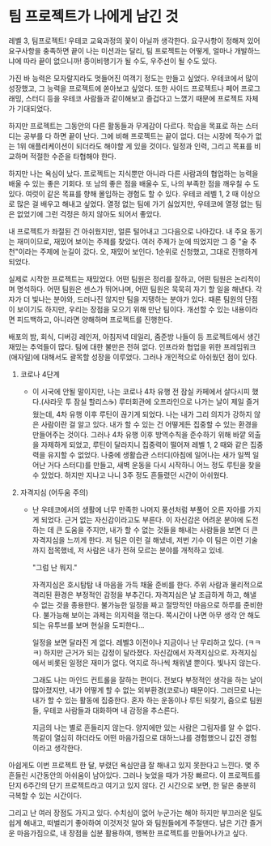 # 팀 프로젝트가 나에게 남긴 것

레벨 3, 팀프로젝트! 
우테코 교육과정의 꽃이 아닐까 생각한다. 
요구사항이 정해져 있어 요구사항을 충족하면 끝이 나는 미션과는 달리, 팀 프로젝트는 어떻게, 얼마나 개발하느냐에 따라 끝이 없으니까!
종이비행기가 될 수도, 우주선이 될 수도 있다.

가진 바 능력은 모자랄지라도 멋들어진 여객기 정도는 만들고 싶었다. 우테코에서 많이 성장했고, 그 능력을 프로젝트에 쏟아보고 싶었다. 
또한 사이드 프로젝트나 페어 프로그래밍, 스터디 등을 우테코 사람들과 같이해보고 즐겁다고 느꼈기 때문에 프로젝트 자체가 기대되었다.

하지만 프로젝트는 그동안의 다른 활동들과 무게감이 다르다. 학습을 목표로 하는 스터디는 공부를 다 하면 끝이 난다. 
그에 비해 프로젝트는 끝이 없다. 더는 시장에 적수가 없는 1위 애플리케이션이 되더라도 해야할 게 있을 것이다.
일정과 인력, 그리고 목표를 비교하며 적절한 수준을 타협해야 한다.

하지만 나는 욕심이 났다. 프로젝트는 지식뿐만 아니라 다른 사람과의 협업하는 능력을 배울 수 있는 좋은 기회다. 
또 남의 좋은 점을 배울수 도, 나의 부족한 점을 깨우칠 수 도 있다. 여럿이 같은 목표를 향해 몰입하는 경험도 할 수 있다.
우테코 레벨 1, 2 때 이상으로 많은 걸 배우고 해내고 싶었다. 열정 없는 팀에 가기 싫었지만, 우테코에 열정 없는 팀은 없었기에
그런 걱정은 하지 않아도 되어서 좋았다.

내 프로젝트가 좌절된 건 아쉬웠지만, 얼른 털어내고 그다음으로 나아갔다. 내 주요 동기는 재미이므로, 재밌어 보이는 주제를 찾았다.
여러 주제가 눈에 띄었지만 그 중 "술 추천"이라는 주제에 눈길이 갔다. 오, 재밌어 보인다. 1순위로 신청했고, 그대로 진행하게 되었다.

실제로 시작한 프로젝트는 재밌었다. 어떤 팀원은 정리를 잘하고, 어떤 팀원은 논리적이며 명석하다. 어떤 팀원은 센스가 뛰어나며, 어떤 팀원은 
묵묵히 자기 할 일을 해낸다. 각자가 더 빛나는 분야와, 드러나진 않지만 팀을 지탱하는 분야가 있다. 때론 팀원의 단점이 보이기도 하지만,
우리는 장점을 모으기 위해 만난 팀이다. 개선할 수 있는 내용이라면 피드백하고, 아니라면 양해하며 프로젝트를 진행한다.

배포의 밤, 회식, 디버깅 레인저, 아침저녁 데일리, 줌준방 나들이 등 프로젝트에서 생긴 재밌는 추억들이 많다. 팀에 대한 불만은 전혀 없다.
인프라와 협업을 위한 프레임워크(애자일)에 대해서도 괄목할 성장을 이루었다. 그러나 개인적으로 아쉬웠던 점이 있다.

1. 코로나 4단계
   - 이 시국에 안될 말이지만, 나는 코로나 4차 유행 전 잠실 카페에서 살다시피 했다.(샤라웃 투 잠실 할리스☕️)
   루터회관에 오프라인으로 나가는 날이 제일 즐거웠는데, 4차 유행 이후 루틴이 끊기게 되었다. 나는 내가 그리 의지가 강하지 않은 사람이란 걸
     알고 있다. 내가 할 수 있는 건 어떻게든 집중할 수 있는 환경을 만들어주는 것이다. 그러나 4차 유행 이후 방역수칙을 준수하기 위해 바깥 외출을 
     자제하게 되었고, 루틴이 달라지니 집중력이 떨어져 레벨 1, 2 때와 같은 집중력을 유지할 수 없었다. 
     나중에 생활습관 스터디(아침에 일어나는 새가 일찍 일어난 거다 스터디)를 만들고, 새벽 운동을 다시 시작하니 어느 정도 루틴을 찾을 수 있었다.
     하지만 지나고 나니 3주 정도 흔들렸던 시간이 아쉬웠다.
    
2. 자격지심 (어두움 주의)
   - 난 우테코에서의 생활에 너무 만족한 나머지 풍선처럼 부풀어 오른 자아를 가지게 되었다. 근거 없는 자신감이라고도 부른다. 이 자신감은 
     어려운 분야에 도전하는 데 큰 도움을 주지만, 내가 할 수 없는 것들을 해내는 사람들을 보면 더 큰 자격지심을 느끼게 한다. 저 팀은 이런 걸 해냈네,
     저번 기수 이 팀은 이런 기술까지 접목했네, 저 사람은 내가 전혀 모르는 분야를 개척하고 있네.
     
     "그럼 난 뭐지."
     
     자격지심은 호시탐탐 내 마음을 가득 채울 준비를 한다. 주위 사람과 물리적으로 격리된 환경은 부정적인 감정을 부추긴다. 자격지심은 날 조급하게 하고,
     해낼 수 없는 것을 종용한다. 불가능한 일정을 짜고 절망적인 마음으로 하루를 준비한다. 불가능해 보이는 과제는 의지력을 꺾는다. 쪽시간이 나면 아무 생각 안 해도 되는
     유투브를 보며 현실을 도피한다... 
     
     일정을 보면 달라진 게 없다. 레벨3 이전이나 지금이나 난 무리하고 있다. (ㅋㅋㅋ) 하지만 근거가 되는 감정이 달라졌다. 자신감에서 자격지심으로. 자격지심에서 
     비롯된 일정은 재미가 없다. 억지로 하나씩 채워낼 뿐이다. 빛나지 않는다.
     
     그래도 나는 마인드 컨트롤을 잘하는 편이다. 전보다 부정적인 생각을 하는 날이 많아졌지만, 내가 어떻게 할 수 없는 외부환경(코로나) 때문이다. 그러므로
     나는 내가 할 수 있는 활동에 집중한다. 혼자 하는 운동이나 루틴 되찾기, 줌으로 팀원들, 우테코 사람들과 대화하며 내 감정을 추스른다.
     
     지금의 나는 별로 흔들리지 않는다. 양지에만 있는 사람은 그림자를 알 수 없다. 똑같이 열심히 하더라도 어떤 마음가짐으로 대하느냐를 경험했으니
     값진 경험이라고 생각한다.
      
아쉽게도 이번 프로젝트 한 달, 부렸던 욕심만큼 잘 해내고 있지 못한다고 느낀다. 몇 주 흔들린 시간동안의 아쉬움이 남아있다.
그러나 늦었을 때가 가장 빠르다. 이 프로젝트를 단지 6주간의 단기 프로젝트라고 여기고 있지 않다. 긴 시간으로 보면, 한 달은 충분히 극복할 수 있는 시간이다.

그리고 난 여러 장점도 가지고 있다. 수치심이 없어 누군가는 해야 하지만 부끄러운 일도 쉽게 해내고, 떠벌리기 좋아하여 이것저것 알아 와 팀원들에게 주절댄다.
남은 기간 즐거운 마음가짐으로, 내 장점을 십분 활용하여, 행복한 프로젝트를 만들어나가고 싶다. 
